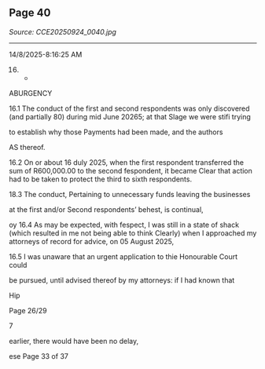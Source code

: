 ## Page 40

*Source: CCE20250924_0040.jpg*

---

14/8/2025-8:16:25 AM

16. -

ABURGENCY

16.1 The conduct of the first and second respondents was only discovered
(and partially 80) during mid June 20265; at that Slage we were stifi trying

to establish why those Payments had been made, and the authors

AS thereof.

16.2 On or about 16 duly 2025, when the first respondent transferred the
sum of R600,000.00 to the second fespondent, it became Clear that
action had to be taken to protect the third to sixth respondents.

18.3 The conduct, Pertaining to unnecessary funds leaving the businesses

at the first and/or Second respondents’ behest, is continual,

oy 16.4 As may be expected, with fespect, I was still in a state of shack (which
resulted in me not being able to think Clearly) when I approached my
attorneys of record for advice, on 05 August 2025,

16.5 I was unaware that an urgent application to thie Honourable Court could

be pursued, until advised thereof by my attorneys: if I had known that

Hip

Page 26/29

7

earlier, there would have been no delay,

ese Page 33 of 37